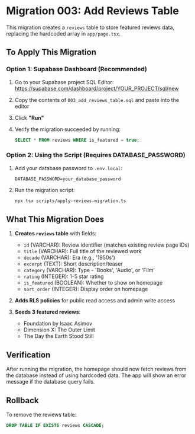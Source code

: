 # Migration 003: Add Reviews Table

This migration creates a `reviews` table to store featured reviews data, replacing the hardcoded array in `app/page.tsx`.

## To Apply This Migration

### Option 1: Supabase Dashboard (Recommended)

1. Go to your Supabase project SQL Editor: https://supabase.com/dashboard/project/YOUR_PROJECT/sql/new

2. Copy the contents of `003_add_reviews_table.sql` and paste into the editor

3. Click **"Run"**

4. Verify the migration succeeded by running:
   ```sql
   SELECT * FROM reviews WHERE is_featured = true;
   ```

### Option 2: Using the Script (Requires DATABASE_PASSWORD)

1. Add your database password to `.env.local`:
   ```
   DATABASE_PASSWORD=your_database_password
   ```

2. Run the migration script:
   ```bash
   npx tsx scripts/apply-reviews-migration.ts
   ```

## What This Migration Does

1. **Creates `reviews` table** with fields:
   - `id` (VARCHAR): Review identifier (matches existing review page IDs)
   - `title` (VARCHAR): Full title of the reviewed work
   - `decade` (VARCHAR): Era (e.g., '1950s')
   - `excerpt` (TEXT): Short description/teaser
   - `category` (VARCHAR): Type - 'Books', 'Audio', or 'Film'
   - `rating` (INTEGER): 1-5 star rating
   - `is_featured` (BOOLEAN): Whether to show on homepage
   - `sort_order` (INTEGER): Display order on homepage

2. **Adds RLS policies** for public read access and admin write access

3. **Seeds 3 featured reviews**:
   - Foundation by Isaac Asimov
   - Dimension X: The Outer Limit
   - The Day the Earth Stood Still

## Verification

After running the migration, the homepage should now fetch reviews from the database instead of using hardcoded data. The app will show an error message if the database query fails.

## Rollback

To remove the reviews table:

```sql
DROP TABLE IF EXISTS reviews CASCADE;
```

